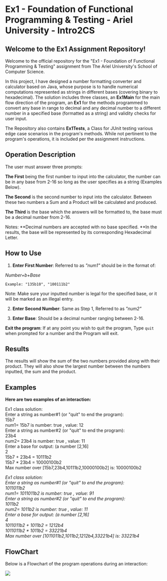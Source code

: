 # Ex1 - Foundation of Functional Programming & Testing - Ariel University - Intro2CS

## Welcome to the Ex1 Assignment Repository!

Welcome to the official repository for the "Ex1 - Foundation of Functional Programming & Testing" assignment from The Ariel University's School of Computer Science.

In this project, I have designed a number formatting converter and calculator based on Java, whose purpose is to handle numerical computations represented as strings in different bases (covering binary to hexadecimal). The solution includes three classes, an **Ex1Main** for the main flow direction of the program, an **Ex1** for the methods programmed to convert any base in range to decimal and any decimal number to a different number in a specified base (formatted as a string) and validity checks for user input.

The Repository also contains **Ex1Tests**, a Class for JUnit testing various edge case scenarios in the program's methods. While not pertinent to the program's operations, it is included per the assignment instructions.

## Operation Description

The user must answer three prompts:

**The First** being the first number to input into the calculator, the number can be in any base from 2-16 so long as the user specifies as a string (Examples Below).

**The Second** is the second number to input into the calculator.
Between these two numbers a Sum and a Product will be calculated and produced.

**The Third** is the base which the answers will be formatted to, the base must be a decimal number from 2-16.

Notes:
**Decimal numbers are accepted with no base specified.
**In the results, the base will be represented by its corresponding Hexadecimal Letter.
## How to Use

1. **Enter First Number**:
   Referred to as *"num1"* should be in the format of:

*Number+b+Base*

`Example: "135b10", "100111b2"`

Note: Make sure your inputted number is legal for the specified base, or it will be marked as an illegal entry.

2. **Enter Second Number**:
   Same as Step 1, Referred to as *"num2"*

3. **Enter Base**:
   Should be a decimal number ranging between 2-16.

**Exit the program**:
If at any point you wish to quit the program, Type `quit` when prompted for a number and the Program will exit.

## Results
The results will show the sum of the two numbers provided along with their product.
They will also show the largest number between the numbers inputted, the sum and the product.

## Examples
**Here are two examples of an interaction:**

Ex1 class solution: <br />
Enter a string as number#1 (or "quit" to end the program):<br />
15b7<br />
num1= 15b7 is number: true , value: 12<br />
Enter a string as number#2 (or "quit" to end the program):<br />
23b4<br />
num2= 23b4 is number: true , value: 11<br />
Enter a base for output: (a number [2,16]<br />
2<br />
15b7 + 23b4 = 10111b2<br />
15b7 * 23b4 = 10000100b2<br />
Max number over [15b7,23b4,10111b2,10000100b2] is: 10000100b2<br />

*Ex1 class solution:<br />
Enter a string as number#1 (or "quit" to end the program):<br />
1011011b2<br />
num1= 1011011b2 is number: true , value: 91<br />
Enter a string as number#2 (or "quit" to end the program):<br />
1011b2<br />
num2= 1011b2 is number: true , value: 11<br />
Enter a base for output: (a number [2,16]<br />
4<br />
1011011b2 + 1011b2 = 1212b4<br />
1011011b2 * 1011b2 = 33221b4<br />
Max number over [1011011b2,1011b2,1212b4,33221b4] is: 33221b4*<br />

## FlowChart

Below is a Flowchart of the program operations during an interaction:

![](https://mermaid.ink/img/pako:eNp9k1tz2jAQRv-KqmeTAQe7xDNtp-GSG0kgEDqN4UHYAjS1JSrLuRH-e9eLAJek5cma_fbs8RqtaKRiTgM6S9RTtGDakGFrLAn8vocDA-cJqVS-ktPwQgojWCJeORlETEquCZMxGTEt2DTh2WTTdYrx1mpMZZ7WyKcv5HcuzJiuN-VWUX67UW_kIexDgfS0mmuWTsrlnzx7I-2wueDRLwIY11bbyO5s2O47duf_7M6efRZCKV0aMlO6GFCzkTMccG4nixnWiMgII4_w6nFxnnJt0-e7eRfAE9KQttYAPIBeIPSs3IMSl7YJZ8TcMJFsl3iJLVcHlts1XGG1-5el-0_L7s7y-iPLLfS6bNndW97sLd0DyxtsuS1bnrKMkyk3T5xL4lZqvo3eYrS3wjqYouc3-916O8P-O0MhN680hUbL6pdNe3vTu7Cp5CPXdqPFnxOljQKK4XOut-J3SBiETZZEecIMJ1meYsNSqziPjM0NMDfccQ9SBTkzIDxHvZgoScyCl12HSLgPOwLaUvZsPw2ZwcpQ00FHp0A7HxjcY__IrgVDNrBJF0hYUL6dNyrv5gEPP8I2BPdXgTo05TplIoZbvyqSYwrWKR_TAB5jPmN5ApdqLNcQZblRgxcZ0cDonDtUq3y-oMGMJRmc8mUM22sJVrC3kSWTD0qluxCcabCizzQ49v0j3_e8WrXq-vUTr1p36AsNat7J0XHDr7le3fX8xrHrrR36iojq0UmjAenP1Wq97rv--g8kJ3Js?type=png)
